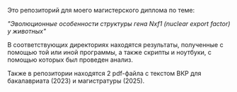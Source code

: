 Это репозиторий для моего магистерского диплома по теме:

_"Эволюционные особенности структуры гена Nxf1 (nuclear export factor) у животных"_

В соответствующих директориях находятся результаты, полученные с помощью той или иной программы, а также скрипты и ноутбуки, с помощью которых был проведен анализ.

Также в репозитории находятся 2 pdf-файла с текстом ВКР для бакалавриата (2023) и магистратуры (2025).
